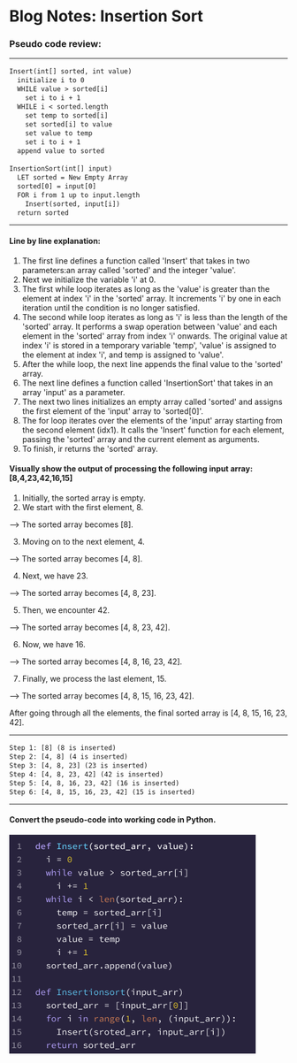 # Blog Notes: Insertion Sort

### Pseudo code review:

------------

    Insert(int[] sorted, int value)
      initialize i to 0
      WHILE value > sorted[i]
        set i to i + 1
      WHILE i < sorted.length
        set temp to sorted[i]
        set sorted[i] to value
        set value to temp
        set i to i + 1
      append value to sorted

    InsertionSort(int[] input)
      LET sorted = New Empty Array
      sorted[0] = input[0]
      FOR i from 1 up to input.length
        Insert(sorted, input[i])
      return sorted
------------

#### Line by line explanation:


1. The first line defines a function called 'Insert' that takes in two parameters:an array called 'sorted' and the
integer 'value'.
2. Next we initialize the variable 'i' at 0.
3. The first while loop iterates as long as the 'value' is greater than the element at index 'i' in the 'sorted' array.
It increments 'i' by one in each iteration until the condition is no longer satisfied.
4. The second while loop iterates as long as 'i' is less than the length of the 'sorted' array. It performs a swap
operation between 'value' and each element in the 'sorted' array from index 'i' onwards. The original value at index 'i'
is stored in a temporary variable 'temp', 'value' is assigned to the element at index 'i', and temp is assigned to
'value'.
5. After the while loop, the next line appends the final value to the 'sorted' array.
6. The next line defines a function called 'InsertionSort' that takes in an array 'input' as a parameter.
7. The next two lines initializes an empty array called 'sorted' and assigns the first element of the 'input' array to
'sorted[0]'.
8. The for loop iterates over the elements of the 'input' array starting from the second element (idx1). It calls the
'Insert' function for each element, passing the 'sorted' array and the current element as arguments.
9. To finish, ir returns the 'sorted' array.


#### Visually show the output of processing the following input array: [8,4,23,42,16,15]


1. Initially, the sorted array is empty.
2. We start with the first element, 8.

--> The sorted array becomes [8].

3. Moving on to the next element, 4.

--> The sorted array becomes [4, 8].

4. Next, we have 23.

--> The sorted array becomes [4, 8, 23].

5. Then, we encounter 42.

--> The sorted array becomes [4, 8, 23, 42].

6. Now, we have 16.

--> The sorted array becomes [4, 8, 16, 23, 42].

7. Finally, we process the last element, 15.

--> The sorted array becomes [4, 8, 15, 16, 23, 42].

After going through all the elements, the final sorted array is [4, 8, 15, 16, 23, 42].

------------
    Step 1: [8] (8 is inserted)
    Step 2: [4, 8] (4 is inserted)
    Step 3: [4, 8, 23] (23 is inserted)
    Step 4: [4, 8, 23, 42] (42 is inserted)
    Step 5: [4, 8, 16, 23, 42] (16 is inserted)
    Step 6: [4, 8, 15, 16, 23, 42] (15 is inserted)
------------


#### Convert the pseudo-code into working code in Python.


![Code Sample](insert_sort.png)
